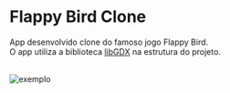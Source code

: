 # Flappy Bird Clone
App desenvolvido clone do famoso jogo Flappy Bird.
<br>O app utiliza a biblioteca [libGDX](https://libgdx.com) na estrutura do projeto.

<br>![exemplo](https://media2.giphy.com/media/PrVG5gj2Rmdh17zJ3a/giphy.gif?cid=790b7611b35de903802a8988db50078f8a73e7b0a8ec3cc1&rid=giphy.gif&ct=g)
